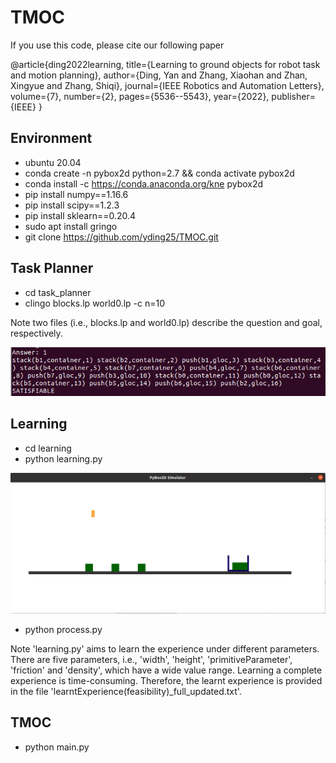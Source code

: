 # TMOC

If you use this code, please cite our following paper

@article{ding2022learning,
  title={Learning to ground objects for robot task and motion planning},
  author={Ding, Yan and Zhang, Xiaohan and Zhan, Xingyue and Zhang, Shiqi},
  journal={IEEE Robotics and Automation Letters},
  volume={7},
  number={2},
  pages={5536--5543},
  year={2022},
  publisher={IEEE}
}

## Environment
* ubuntu 20.04
* conda create -n pybox2d python=2.7 && conda activate pybox2d
* conda install -c https://conda.anaconda.org/kne pybox2d
* pip install numpy==1.16.6
* pip install scipy==1.2.3
* pip install sklearn==0.20.4
* sudo apt install gringo
* git clone https://github.com/yding25/TMOC.git


## Task Planner
* cd task_planner
* clingo blocks.lp world0.lp -c n=10

Note two files (i.e., blocks.lp and world0.lp) describe the question and goal, respectively.

![screenshot_taskplan](task_planner/screenshot_taskplan.png)

## Learning
* cd learning
* python learning.py

![screenshot](learning/screenshot.png)

* python process.py

Note 'learning.py' aims to learn the experience under different parameters. There are five parameters, i.e., 'width', 'height', 'primitiveParameter', 'friction' and 'density', which have a wide value range. Learning a complete experience is time-consuming. Therefore, the learnt experience is provided in the file 'learntExperience(feasibility)_full_updated.txt'.

## TMOC
* python main.py



